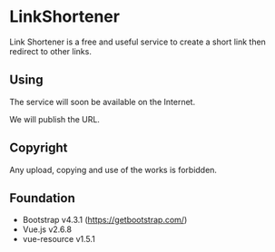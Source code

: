 # LinkShortener

Link Shortener is a free and useful service to create a short link then redirect to other links.

## Using

The service will soon be available on the Internet.

We will publish the URL.

## Copyright

Any upload, copying and use of the works is forbidden.

## Foundation


 * Bootstrap v4.3.1 (https://getbootstrap.com/)
 * Vue.js v2.6.8
 * vue-resource v1.5.1
   
